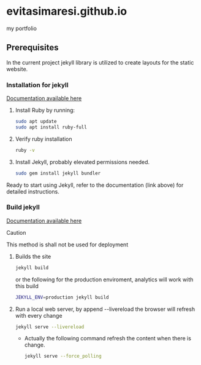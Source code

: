 # evitasimaresi.github.io
my portfolio


## Prerequisites
In the current project jekyll library is utilized to create layouts for the static website.
### Installation for jekyll
[Documentation available here](https://jekyllrb.com/docs/installation/)
1. Install Ruby by running:
    ``` bash
    sudo apt update
    sudo apt install ruby-full
    ```

1. Verify ruby installation
    ``` bash
    ruby -v
    ```

1. Install Jekyll, probably elevated permissions needed.
    ``` bash
    sudo gem install jekyll bundler
    ```

Ready to start using Jekyll, refer to the documentation (link above) for detailed instructions.

### Build jekyll
[Documentation available here](https://jekyllrb.com/docs/step-by-step/01-setup/)
> [!CAUTION]
>This method is shall not be used for deployment
1. Builds the site
    ``` bash
    jekyll build
    ```

    or the following for the production enviroment, analytics will work with this build
    ``` bash
    JEKYLL_ENV=production jekyll build
    ```
1. Run a local web server, by append --livereload the browser will refresh with every change
    ``` bash
    jekyll serve --livereload
    ```

    * Actually the following command refresh the content when there is change.
        ``` bash
        jekyll serve --force_polling
        ```
        